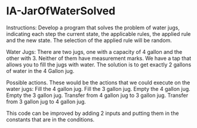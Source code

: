 # IA-JarOfWaterSolved

Instructions: Develop a program that solves the problem of water jugs, indicating each step the current state, the applicable rules, the applied rule and the new state. The selection of the applied rule will be random.

Water Jugs: There are two jugs, one with a capacity of 4 gallon and the other with 3. Neither of them have measurement marks. We have a tap that allows you to fill the jugs with water. The solution is to get exactly 2 gallons of water in the 4 Gallon jug.

Possible actions.
These would be the actions that we could execute on the water jugs:
    Fill the 4 gallon jug.
    Fill the 3 gallon jug.
    Empty the 4 gallon jug.
    Empty the 3 gallon jug.
    Transfer from 4 gallon jug to 3 gallon jug.
    Transfer from 3 gallon jug to 4 gallon jug.

This code can be improved by adding 2 inputs and putting them in the constants that are in the conditions.
